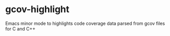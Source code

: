 # gcov-highlight
Emacs minor mode to highlights code coverage data parsed from gcov files for C and C++
